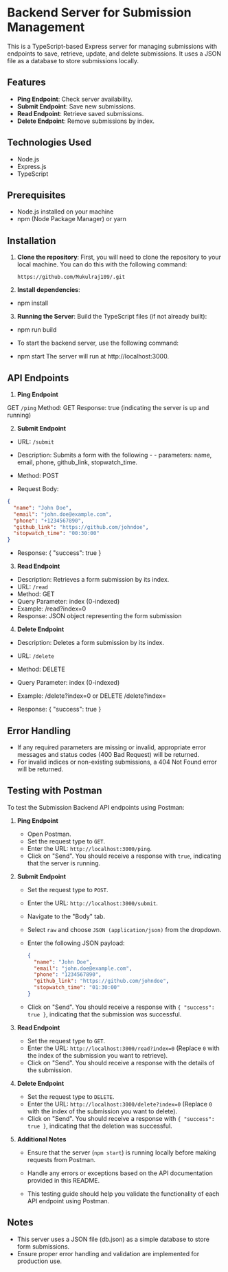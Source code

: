 # Backend Server for Submission Management

This is a TypeScript-based Express server for managing submissions with endpoints to save, retrieve, update, and delete submissions. It uses a JSON file as a database to store submissions locally.

## Features

- **Ping Endpoint**: Check server availability.
- **Submit Endpoint**: Save new submissions.
- **Read Endpoint**: Retrieve saved submissions.
- **Delete Endpoint**: Remove submissions by index.

## Technologies Used

- Node.js
- Express.js
- TypeScript


## Prerequisites

- Node.js installed on your machine
- npm (Node Package Manager) or yarn

## Installation

1. **Clone the repository**: First, you will need to clone the repository to your local machine. You can do this with the following command:

   ```https://github.com/Mukulraj109/.git```
   


2. **Install dependencies**:
- npm install

3. **Running the Server**:
Build the TypeScript files (if not already built):
- npm run build

- To start the backend server, use the following command:

- npm start
The server will run at http://localhost:3000.

## API Endpoints

1. **Ping Endpoint**

GET `/ping`
Method: GET
Response: true (indicating the server is up and running)

2. **Submit Endpoint**

- URL: `/submit`
- Description: Submits a form with the following - - parameters: name, email, phone, github_link, stopwatch_time.

- Method: POST
- Request Body:
```json
{
  "name": "John Doe",
  "email": "john.doe@example.com",
  "phone": "+1234567890",
  "github_link": "https://github.com/johndoe",
  "stopwatch_time": "00:30:00"
}

```
- Response: { "success": true }
3. **Read Endpoint**

- Description: Retrieves a form submission by its index.
- URL: `/read`
- Method: GET
- Query Parameter: index (0-indexed)
- Example: /read?index=0
- Response: JSON object representing the form submission
4. **Delete Endpoint**

- Description: Deletes a form submission by its index.
- URL: `/delete`
- Method: DELETE
- Query Parameter: index (0-indexed)
- Example: /delete?index=0 or DELETE /delete?index=<index>

- Response: { "success": true }

## Error Handling
- If any required parameters are missing or invalid, appropriate error messages and status codes (400 Bad Request) will be returned.
- For invalid indices or non-existing submissions, a 404 Not Found error will be returned.


## Testing with Postman

To test the Submission Backend API endpoints using Postman:

1. **Ping Endpoint**
   - Open Postman.
   - Set the request type to `GET`.
   - Enter the URL: `http://localhost:3000/ping`.
   - Click on "Send". You should receive a response with `true`, indicating that the server is running.

2. **Submit Endpoint**
   - Set the request type to `POST`.
   - Enter the URL: `http://localhost:3000/submit`.
   - Navigate to the "Body" tab.
   - Select `raw` and choose `JSON (application/json)` from the dropdown.
   - Enter the following JSON payload:

     ```json
     {
       "name": "John Doe",
       "email": "john.doe@example.com",
       "phone": "1234567890",
       "github_link": "https://github.com/johndoe",
       "stopwatch_time": "01:30:00"
     }
     ```
   - Click on "Send". You should receive a response with `{ "success": true }`, indicating that the submission was successful.

3. **Read Endpoint**
   - Set the request type to `GET`.
   - Enter the URL: `http://localhost:3000/read?index=0` (Replace `0` with the index of the submission you want to retrieve).
   - Click on "Send". You should receive a response with the details of the submission.

4. **Delete Endpoint**
   - Set the request type to `DELETE`.
   - Enter the URL: `http://localhost:3000/delete?index=0` (Replace `0` with the index of the submission you want to delete).
   - Click on "Send". You should receive a response with `{ "success": true }`, indicating that the deletion was successful.

5. **Additional Notes**
   - Ensure that the server (`npm start`) is running locally before making requests from Postman.
   - Handle any errors or exceptions based on the API documentation provided in this README.

   - This testing guide should help you validate the functionality of each API endpoint using Postman.

## Notes
- This server uses a JSON file (db.json) as a simple database to store form submissions.
- Ensure proper error handling and validation are implemented for production use.
